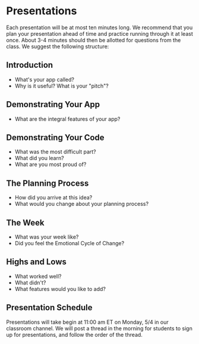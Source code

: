 # Presentations

Each presentation will be at most ten minutes long. We recommend that you plan
your presentation ahead of time and practice running through it at least once.
About 3-4 minutes should then be allotted for questions from the class. We suggest the following structure:

## Introduction

- What's your app called?
- Why is it useful? What is your "pitch"?

## Demonstrating Your App

- What are the integral features of your app?

## Demonstrating Your Code

- What was the most difficult part?
- What did you learn?
- What are you most proud of?

## The Planning Process

- How did you arrive at this idea?
- What would you change about your planning process?

## The Week

- What was your week like?
- Did you feel the Emotional Cycle of Change?

## Highs and Lows

- What worked well?
- What didn't?
- What features would you like to add?

## Presentation Schedule

Presentations will take begin at 11:00 am ET on Monday, 5/4 in our classroom channel. We will post a thread in the morning for students to sign up for presentations, and follow the order of the thread. 
